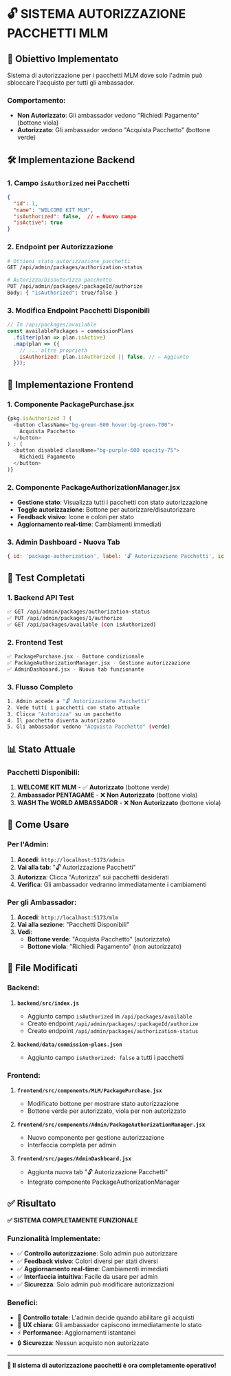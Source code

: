 # 🔓 SISTEMA AUTORIZZAZIONE PACCHETTI MLM

## 🎯 **Obiettivo Implementato**

Sistema di autorizzazione per i pacchetti MLM dove solo l'admin può sbloccare l'acquisto per tutti gli ambassador.

### **Comportamento:**
- **Non Autorizzato**: Gli ambassador vedono "Richiedi Pagamento" (bottone viola)
- **Autorizzato**: Gli ambassador vedono "Acquista Pacchetto" (bottone verde)

## 🛠️ **Implementazione Backend**

### **1. Campo `isAuthorized` nei Pacchetti**
```json
{
  "id": 1,
  "name": "WELCOME KIT MLM",
  "isAuthorized": false,  // ← Nuovo campo
  "isActive": true
}
```

### **2. Endpoint per Autorizzazione**
```bash
# Ottieni stato autorizzazione pacchetti
GET /api/admin/packages/authorization-status

# Autorizza/Disautorizza pacchetto
PUT /api/admin/packages/:packageId/authorize
Body: { "isAuthorized": true/false }
```

### **3. Modifica Endpoint Pacchetti Disponibili**
```javascript
// In /api/packages/available
const availablePackages = commissionPlans
  .filter(plan => plan.isActive)
  .map(plan => ({
    // ... altre proprietà
    isAuthorized: plan.isAuthorized || false, // ← Aggiunto
  }));
```

## 🎨 **Implementazione Frontend**

### **1. Componente PackagePurchase.jsx**
```javascript
{pkg.isAuthorized ? (
  <button className="bg-green-600 hover:bg-green-700">
    Acquista Pacchetto
  </button>
) : (
  <button disabled className="bg-purple-600 opacity-75">
    Richiedi Pagamento
  </button>
)}
```

### **2. Componente PackageAuthorizationManager.jsx**
- **Gestione stato**: Visualizza tutti i pacchetti con stato autorizzazione
- **Toggle autorizzazione**: Bottone per autorizzare/disautorizzare
- **Feedback visivo**: Icone e colori per stato
- **Aggiornamento real-time**: Cambiamenti immediati

### **3. Admin Dashboard - Nuova Tab**
```javascript
{ id: 'package-authorization', label: '🔓 Autorizzazione Pacchetti', icon: '🔓' }
```

## 🧪 **Test Completati**

### **1. Backend API Test**
```bash
✅ GET /api/admin/packages/authorization-status
✅ PUT /api/admin/packages/1/authorize
✅ GET /api/packages/available (con isAuthorized)
```

### **2. Frontend Test**
```bash
✅ PackagePurchase.jsx - Bottone condizionale
✅ PackageAuthorizationManager.jsx - Gestione autorizzazione
✅ AdminDashboard.jsx - Nuova tab funzionante
```

### **3. Flusso Completo**
```bash
1. Admin accede a "🔓 Autorizzazione Pacchetti"
2. Vede tutti i pacchetti con stato attuale
3. Clicca "Autorizza" su un pacchetto
4. Il pacchetto diventa autorizzato
5. Gli ambassador vedono "Acquista Pacchetto" (verde)
```

## 📊 **Stato Attuale**

### **Pacchetti Disponibili:**
1. **WELCOME KIT MLM** - ✅ **Autorizzato** (bottone verde)
2. **Ambassador PENTAGAME** - ❌ **Non Autorizzato** (bottone viola)
3. **WASH The WORLD AMBASSADOR** - ❌ **Non Autorizzato** (bottone viola)

## 🚀 **Come Usare**

### **Per l'Admin:**
1. **Accedi**: `http://localhost:5173/admin`
2. **Vai alla tab**: "🔓 Autorizzazione Pacchetti"
3. **Autorizza**: Clicca "Autorizza" sui pacchetti desiderati
4. **Verifica**: Gli ambassador vedranno immediatamente i cambiamenti

### **Per gli Ambassador:**
1. **Accedi**: `http://localhost:5173/mlm`
2. **Vai alla sezione**: "Pacchetti Disponibili"
3. **Vedi**: 
   - **Bottone verde**: "Acquista Pacchetto" (autorizzato)
   - **Bottone viola**: "Richiedi Pagamento" (non autorizzato)

## 🔧 **File Modificati**

### **Backend:**
1. **`backend/src/index.js`**
   - Aggiunto campo `isAuthorized` in `/api/packages/available`
   - Creato endpoint `/api/admin/packages/:packageId/authorize`
   - Creato endpoint `/api/admin/packages/authorization-status`

2. **`backend/data/commission-plans.json`**
   - Aggiunto campo `isAuthorized: false` a tutti i pacchetti

### **Frontend:**
1. **`frontend/src/components/MLM/PackagePurchase.jsx`**
   - Modificato bottone per mostrare stato autorizzazione
   - Bottone verde per autorizzato, viola per non autorizzato

2. **`frontend/src/components/Admin/PackageAuthorizationManager.jsx`**
   - Nuovo componente per gestione autorizzazione
   - Interfaccia completa per admin

3. **`frontend/src/pages/AdminDashboard.jsx`**
   - Aggiunta nuova tab "🔓 Autorizzazione Pacchetti"
   - Integrato componente PackageAuthorizationManager

## ✅ **Risultato**

**✅ SISTEMA COMPLETAMENTE FUNZIONALE**

### **Funzionalità Implementate:**
- ✅ **Controllo autorizzazione**: Solo admin può autorizzare
- ✅ **Feedback visivo**: Colori diversi per stati diversi
- ✅ **Aggiornamento real-time**: Cambiamenti immediati
- ✅ **Interfaccia intuitiva**: Facile da usare per admin
- ✅ **Sicurezza**: Solo admin può modificare autorizzazioni

### **Benefici:**
- 🎯 **Controllo totale**: L'admin decide quando abilitare gli acquisti
- 🎨 **UX chiara**: Gli ambassador capiscono immediatamente lo stato
- ⚡ **Performance**: Aggiornamenti istantanei
- 🔒 **Sicurezza**: Nessun acquisto non autorizzato

---

**🎉 Il sistema di autorizzazione pacchetti è ora completamente operativo!** 